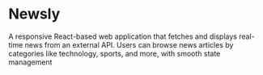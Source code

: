 # Newsly
A responsive React-based web application that fetches and displays real-time news from an external API. Users can browse news articles by categories like technology, sports, and more, with smooth state management
